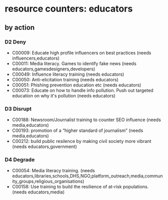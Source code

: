 # resource counters: educators

## by action


### D2 Deny
* C00009: Educate high profile influencers on best practices (needs influencers,educators)
* C00011: Media literacy. Games to identify fake news (needs educators,gamesdesigners,developers)
* C00049: Influence literacy training (needs educators)
* C00050: Anti-elicitation training (needs educators)
* C00051: Phishing prevention education etc (needs educators)
* C00073: Educate on how to handle info pollution. Push out targeted education on why it's pollution (needs educators)

### D3 Disrupt
* C00188: Newsroom/Journalist training to counter SEO influence (needs media,educators)
* C00193: promotion of a “higher standard of journalism” (needs media,educators)
* C00212: build public resilence by making civil society more vibrant (needs educators,government)

### D4 Degrade
* C00054: Media literacy training.  (needs educators,libraries,schools,DHS,NGO,platform_outreach,media,community_groups,religious_organisations)
* C00158: Use training to build the resilience of at-risk populations. (needs educators,media)
